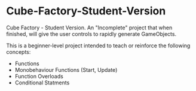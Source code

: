 # Cube-Factory-Student-Version
Cube Factory - Student Version. An "Incomplete" project that when finished, will give the user controls to rapidly generate GameObjects.

This is a beginner-level project intended to teach or reinforce the following concepts:
* Functions
* Monobehaviour Functions (Start, Update)
* Function Overloads
* Conditional Statments
